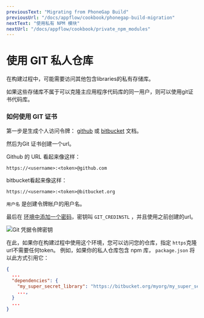```yaml
---
previousText: "Migrating from PhoneGap Build"
previousUrl: "/docs/appflow/cookbook/phonegap-build-migration"
nextText: "使用私有 NPM 模块"
nextUrl: "/docs/appflow/cookbook/private_npm_modules"
---
```


# 使用 GIT 私人仓库

在构建过程中，可能需要访问其他包含libraries的私有存储库。

如果这些存储库不属于可以克隆主应用程序代码库的同一用户，则可以使用git证书代码库。

### 如何使用 GIT 证书

第一步是生成个人访问令牌： [github](https://help.github.com/articles/creating-a-personal-access-token-for-the-command-line/) 或 [bitbucket](https://confluence.atlassian.com/bitbucket/app-passwords-828781300.html) 文档。

然后为Git 证书创建一个url。

Github 的 URL 看起来像这样：

    https://<username>:<token>@github.com
    

bitbucket看起来像这样：

    https://<username>:<token>@bitbucket.org
    

`用户名` 是创建令牌帐户的用户名。

最后在 [环境中添加一个密码](/docs/appflow/environments/#custom-environments)，密钥叫 `GIT_CREDINSTL` ，并且使用之前创建的url。

![Git 凭据令牌密钥](/docs/assets/img/appflow/cookbook/git-credentials-token-secret.png)

在此，如果你在构建过程中使用这个环境，您可以访问您的仓库，指定 `https`克隆url不需要任何token。 例如，如果你的私人仓库包含 npm 库， `package.json` 将以此方式引用它：

```json
{
  ...
  "dependencies": {
    "my_super_secret_library": "https://bitbucket.org/myorg/my_super_secret_library.git",
    ...,
  }
  ...
}
```